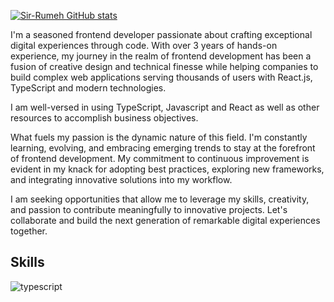 [![Sir-Rumeh GitHub stats](https://github-readme-stats.vercel.app/api?username=Sir-Rumeh&count_private=true&show_icons=true&theme=radical)](https://github.com/Sir-Rumeh/github-readme-stats) 


I'm a seasoned frontend developer passionate about crafting exceptional digital experiences through code. 
With over 3 years of hands-on experience, my journey in the realm of frontend development has been a fusion of creative design and technical finesse while helping companies to build complex web applications serving thousands of users with React.js, TypeScript and modern technologies.

I am well-versed in using TypeScript, Javascript and React as well as other resources to accomplish business objectives.

What fuels my passion is the dynamic nature of this field. I'm constantly learning, evolving, and embracing emerging trends to stay at the forefront of frontend development. My commitment to continuous improvement is evident in my knack for adopting best practices, exploring new frameworks, and integrating innovative solutions into my workflow.

I am seeking opportunities that allow me to leverage my skills, creativity, and passion to contribute meaningfully to innovative projects. Let's collaborate and build the next generation of remarkable digital experiences together.


## Skills


![typescript](https://github.com/Sir-Rumeh/Sir-Rumeh/assets/95687544/a167b7a5-affd-4f7e-9300-be4fd55d9706)
